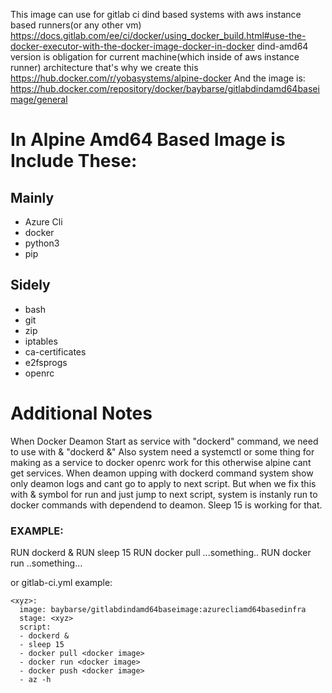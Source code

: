 This image can use for gitlab ci dind based systems with aws instance based runners(or any other vm)
https://docs.gitlab.com/ee/ci/docker/using_docker_build.html#use-the-docker-executor-with-the-docker-image-docker-in-docker
dind-amd64 version is obligation for current machine(which inside of aws instance runner) architecture that's why we create this https://hub.docker.com/r/yobasystems/alpine-docker
And the image is: https://hub.docker.com/repository/docker/baybarse/gitlabdindamd64baseimage/general

# In Alpine Amd64 Based Image is Include These:

## Mainly
- Azure Cli
- docker
- python3
- pip

## Sidely
- bash
- git
- zip
- iptables
- ca-certificates
- e2fsprogs
- openrc


# Additional Notes
When Docker Deamon Start as service with "dockerd" command, we need to use with & "dockerd &" Also system need a systemctl or some thing for making as a service to docker openrc work for this otherwise alpine cant get services.  When deamon upping with dockerd command system show only deamon logs and cant go to apply to next script. But when we fix this with & symbol for run and just jump to next script, system is instanly run to docker commands with dependend to deamon. Sleep 15 is working for that.


### EXAMPLE:
RUN dockerd &
RUN sleep 15
RUN docker pull ...something..
RUN docker run ..something...


or gitlab-ci.yml example:

```console
<xyz>:
  image: baybarse/gitlabdindamd64baseimage:azurecliamd64basedinfra
  stage: <xyz>
  script:
  - dockerd &
  - sleep 15
  - docker pull <docker image>
  - docker run <docker image>
  - docker push <docker image>
  - az -h
```

